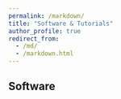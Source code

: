 ```yaml
---
permalink: /markdown/
title: "Software & Tutorials"
author_profile: true
redirect_from: 
  - /md/
  - /markdown.html
---
```


## Software
